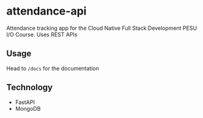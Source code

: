 # attendance-api
Attendance tracking app for the Cloud Native Full Stack Development PESU I/O Course. Uses REST APIs
## Usage
Head to `/docs` for the documentation

## Technology
- FastAPI
- MongoDB
